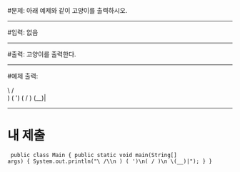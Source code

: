 #문제: 아래 예제와 같이 고양이를 출력하시오.

---
#입력: 없음

---
#출력: 고양이를 출력한다.

---
#예제 출력:

\    /\
 )  ( ')
(  /  )
 \(__)|
 
---
# 내 제출

<code><pre>
public class Main {
	public static void main(String[] args) {
		System.out.println("\\    /\\\n )  ( ')\n(  /  )\n \\(__)|");
	}
}
</pre></code>
